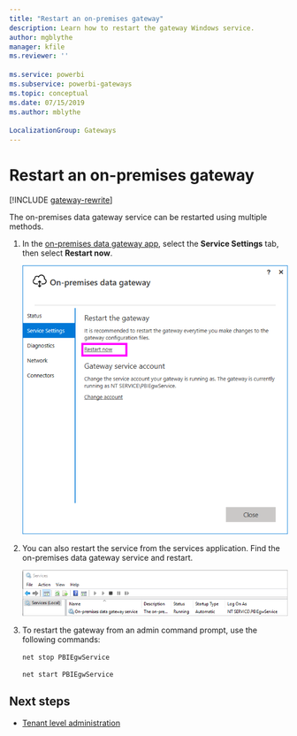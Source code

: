 ```yaml
---
title: "Restart an on-premises gateway"
description: Learn how to restart the gateway Windows service.
author: mgblythe
manager: kfile
ms.reviewer: ''

ms.service: powerbi
ms.subservice: powerbi-gateways
ms.topic: conceptual
ms.date: 07/15/2019
ms.author: mblythe

LocalizationGroup: Gateways
---
```


# Restart an on-premises gateway

[!INCLUDE [gateway-rewrite](../includes/gateway-rewrite.md)]

The on-premises data gateway service can be restarted using multiple methods.

1. In the [on-premises data gateway app](service-gateway-app.md), select the **Service Settings** tab, then select **Restart now**.

    ![Select Restart now](media/service-gateway-restart/restart-gateway.png)

2. You can also restart the service from the services application. Find the on-premises data gateway service and restart.

    ![Select Restart now](media/service-gateway-restart/service-restart.png)

3. To restart the gateway from an admin command prompt, use the following commands:

    `net stop PBIEgwService`

    `net start PBIEgwService`

## Next steps

* [Tenant level administration](service-gateway-tenant-level-admin.md)
